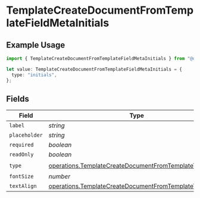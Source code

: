 # TemplateCreateDocumentFromTemplateFieldMetaInitials

## Example Usage

```typescript
import { TemplateCreateDocumentFromTemplateFieldMetaInitials } from "@documenso/sdk-typescript/models/operations";

let value: TemplateCreateDocumentFromTemplateFieldMetaInitials = {
  type: "initials",
};
```

## Fields

| Field                                                                                                                                  | Type                                                                                                                                   | Required                                                                                                                               | Description                                                                                                                            |
| -------------------------------------------------------------------------------------------------------------------------------------- | -------------------------------------------------------------------------------------------------------------------------------------- | -------------------------------------------------------------------------------------------------------------------------------------- | -------------------------------------------------------------------------------------------------------------------------------------- |
| `label`                                                                                                                                | *string*                                                                                                                               | :heavy_minus_sign:                                                                                                                     | N/A                                                                                                                                    |
| `placeholder`                                                                                                                          | *string*                                                                                                                               | :heavy_minus_sign:                                                                                                                     | N/A                                                                                                                                    |
| `required`                                                                                                                             | *boolean*                                                                                                                              | :heavy_minus_sign:                                                                                                                     | N/A                                                                                                                                    |
| `readOnly`                                                                                                                             | *boolean*                                                                                                                              | :heavy_minus_sign:                                                                                                                     | N/A                                                                                                                                    |
| `type`                                                                                                                                 | [operations.TemplateCreateDocumentFromTemplateTypeInitials](../../models/operations/templatecreatedocumentfromtemplatetypeinitials.md) | :heavy_check_mark:                                                                                                                     | N/A                                                                                                                                    |
| `fontSize`                                                                                                                             | *number*                                                                                                                               | :heavy_minus_sign:                                                                                                                     | N/A                                                                                                                                    |
| `textAlign`                                                                                                                            | [operations.TemplateCreateDocumentFromTemplateTextAlign1](../../models/operations/templatecreatedocumentfromtemplatetextalign1.md)     | :heavy_minus_sign:                                                                                                                     | N/A                                                                                                                                    |